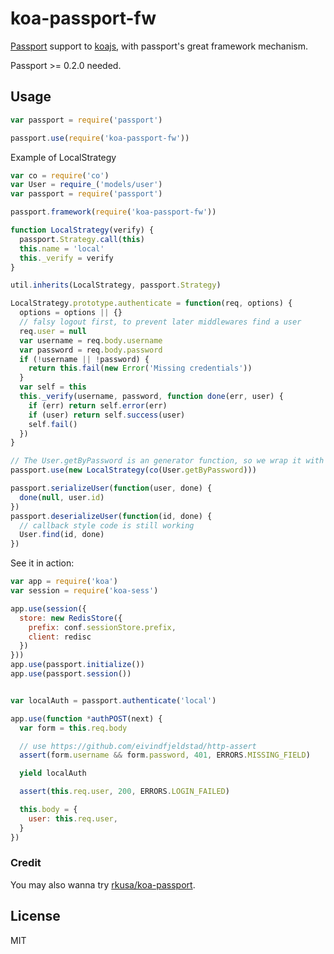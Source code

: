 # koa-passport-fw

[Passport](https://github.com/jaredhanson/passport) support to [koajs](http://koajs.com/),
with passport's great framework mechanism.

Passport >= 0.2.0 needed.

## Usage

```javascript
var passport = require('passport')

passport.use(require('koa-passport-fw'))
```

Example of LocalStrategy

```javascript
var co = require('co')
var User = require_('models/user')
var passport = require('passport')

passport.framework(require('koa-passport-fw'))

function LocalStrategy(verify) {
  passport.Strategy.call(this)
  this.name = 'local'
  this._verify = verify
}

util.inherits(LocalStrategy, passport.Strategy)

LocalStrategy.prototype.authenticate = function(req, options) {
  options = options || {}
  // falsy logout first, to prevent later middlewares find a user
  req.user = null
  var username = req.body.username
  var password = req.body.password
  if (!username || !password) {
    return this.fail(new Error('Missing credentials'))
  }
  var self = this
  this._verify(username, password, function done(err, user) {
    if (err) return self.error(err)
    if (user) return self.success(user)
    self.fail()
  })
}

// The User.getByPassword is an generator function, so we wrap it with `co`
passport.use(new LocalStrategy(co(User.getByPassword)))

passport.serializeUser(function(user, done) {
  done(null, user.id)
})
passport.deserializeUser(function(id, done) {
  // callback style code is still working
  User.find(id, done)
})
```


See it in action:

```javascript
var app = require('koa')
var session = require('koa-sess')

app.use(session({
  store: new RedisStore({
    prefix: conf.sessionStore.prefix,
    client: redisc
  })
}))
app.use(passport.initialize())
app.use(passport.session())


var localAuth = passport.authenticate('local')

app.use(function *authPOST(next) {
  var form = this.req.body

  // use https://github.com/eivindfjeldstad/http-assert
  assert(form.username && form.password, 401, ERRORS.MISSING_FIELD)

  yield localAuth

  assert(this.req.user, 200, ERRORS.LOGIN_FAILED)

  this.body = {
    user: this.req.user,
  }
})

```


### Credit

You may also wanna try [rkusa/koa-passport](https://github.com/rkusa/koa-passport).


## License

MIT
